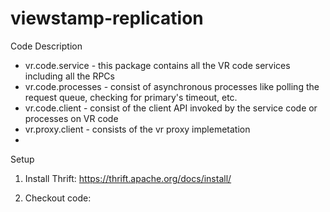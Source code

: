 viewstamp-replication
=====================

Code Description

* vr.code.service -  this package contains all the VR code services including all the RPCs
* vr.code.processes - consist of asynchronous processes like polling the request queue, checking for primary's timeout, etc.
* vr.code.client - consist of the client API invoked by the service code or processes on VR code
* vr.proxy.client - consists of the vr proxy implemetation
* 

Setup
1. Install Thrift:
https://thrift.apache.org/docs/install/

2. Checkout code:



